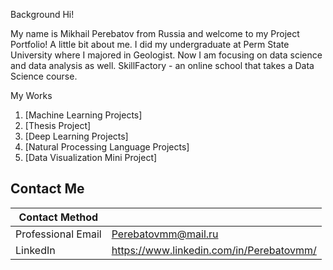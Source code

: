 Background
Hi!

My name is Mikhail Perebatov from Russia and welcome to my Project Portfolio! 
A little bit about me. I did my undergraduate at Perm State University  where I majored in Geologist. Now I am focusing on data science and data analysis as well.
SkillFactory - an online school that takes a Data Science course.

My Works

1. [Machine Learning Projects]
2. [Thesis Project]
3. [Deep Learning Projects]
4. [Natural Processing Language Projects]
5. [Data Visualization Mini Project]

## Contact Me

| Contact Method |  |
| --- | --- |
| Professional Email | Perebatovmm@mail.ru |
| LinkedIn | https://www.linkedin.com/in/Perebatovmm/ |


